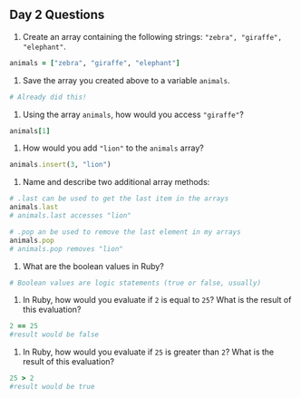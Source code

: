 ## Day 2 Questions

1. Create an array containing the following strings: `"zebra", "giraffe", "elephant"`.
```ruby
animals = ["zebra", "giraffe", "elephant"]
```

1. Save the array you created above to a variable `animals`.
```ruby
# Already did this!
```

1. Using the array `animals`, how would you access `"giraffe"`?
```ruby
animals[1]
```

1. How would you add `"lion"` to the `animals` array?
```ruby
animals.insert(3, "lion")
```

1. Name and describe two additional array methods:
```Ruby
# .last can be used to get the last item in the arrays
animals.last
# animals.last accesses "lion"

# .pop an be used to remove the last element in my arrays
animals.pop
# animals.pop removes "lion"
```

1. What are the boolean values in Ruby?
```Ruby
# Boolean values are logic statements (true or false, usually)
```

1. In Ruby, how would you evaluate if `2` is equal to `25`? What is the result of this evaluation?
```ruby
2 == 25
#result would be false
```

1. In Ruby, how would you evaluate if `25` is greater than `2`? What is the result of this evaluation?
```Ruby
25 > 2
#result would be true
```
